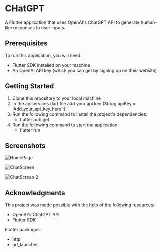 # CHatGPT

A Flutter application that uses OpenAI's ChatGPT API to generate human-like responses to user inputs.

## Prerequisites

To run this application, you will need:

- Flutter SDK installed on your machine
- An OpenAI API key (which you can get by signing up on their website)

## Getting Started
 1. Clone this repository to your local machine
 2. In the apiservices.dart file add your api key (String apiKey = 'Add_your_api_key_here';)
 3. Run the following command to install the project's dependencies:
    - flutter pub get
 4. Run the following command to start the application:
    - flutter run
 
 ## Screenshots
 
 ![HomePage](https://user-images.githubusercontent.com/83325357/221340754-9a9e3cfd-c7f6-4d34-bf57-d806d58d396d.jpg)
 
 ![ChatScreen](https://user-images.githubusercontent.com/83325357/221340759-08c133cd-06c3-4bb0-b743-a892870c1caa.jpg)

 ![ChatScreen 2](https://user-images.githubusercontent.com/83325357/221340765-466e449c-67db-4f95-ba7d-61ef39181a3b.jpg)


 
 ## Acknowledgments

This project was made possible with the help of the following resources:

  - OpenAI's ChatGPT API
  - Flutter SDK
  
  Flutter packages:
  
  - http
  - url_launcher
